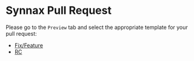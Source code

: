 # Synnax Pull Request

Please go to the `Preview` tab and select the appropriate template for your pull request:

- [Fix/Feature](?expand=1&template=issue.md)
- [RC](?expand=1&template=rc.md)
